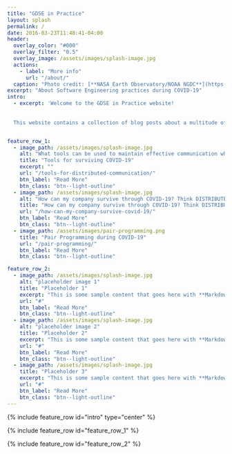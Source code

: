 ```yaml
---
title: "GDSE in Practice"
layout: splash
permalink: /
date: 2016-03-23T11:48:41-04:00
header:
  overlay_color: "#000"
  overlay_filter: "0.5"
  overlay_image: /assets/images/splash-image.jpg
  actions:
    - label: "More info"
      url: "/about/"
  caption: "Photo credit: [**NASA Earth Observatory/NOAA NGDC**](https://www.nasa.gov/mission_pages/NPP/news/earth-at-night.html)"
excerpt: "About Software Engineering practices during COVID-19"
intro: 
  - excerpt: 'Welcome to the GDSE in Practice website! 
  
  
  This website contains a collection of blog posts about a multitude of topics. The posts can be found below and can be read in any order, just pick the ones you like. Enjoy the read and good luck with implementing GDSE in Practice!'


feature_row_1:
  - image_path: /assets/images/splash-image.jpg
    alt: "What tools can be used to maintain effective communication when not working co-located?"
    title: "Tools for surviving COVID-19"
    excerpt: ""
    url: "/tools-for-distributed-communication/"
    btn_label: "Read More"
    btn_class: "btn--light-outline"
  - image_path: /assets/images/splash-image.jpg
    alt: "How can my company survive through COVID-19? Think DISTRIBUTED! - Part 1"
    title: "How can my company survive through COVID-19? Think DISTRIBUTED! - Part 1"
    url: "/how-can-my-company-survive-covid-19/"
    btn_label: "Read More"
    btn_class: "btn--light-outline"
  - image_path: /assets/images/pair-programming.png
    title: "Pair Programming during COVID-19"
    url: "/pair-programming/"
    btn_label: "Read More"
    btn_class: "btn--light-outline"

feature_row_2:
  - image_path: /assets/images/splash-image.jpg
    alt: "placeholder image 1"
    title: "Placeholder 1"
    excerpt: "This is some sample content that goes here with **Markdown** formatting."
    url: "#"
    btn_label: "Read More"
    btn_class: "btn--light-outline"
  - image_path: /assets/images/splash-image.jpg
    alt: "placeholder image 2"
    title: "Placeholder 2"
    excerpt: "This is some sample content that goes here with **Markdown** formatting."
    url: "#"
    btn_label: "Read More"
    btn_class: "btn--light-outline"
  - image_path: /assets/images/splash-image.jpg
    title: "Placeholder 3"
    excerpt: "This is some sample content that goes here with **Markdown** formatting."
    url: "#"
    btn_label: "Read More"
    btn_class: "btn--light-outline"
---
```


{% include feature_row id="intro" type="center" %}

{% include feature_row id="feature_row_1" %}

{% include feature_row id="feature_row_2" %}
